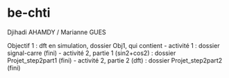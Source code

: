 # be-chti
Djihadi AHAMDY / Marianne GUES

Objectif 1 : dft en simulation, dossier Obj1, qui contient
	- activité 1 : dossier signal-carre (fini)
	- activité 2, partie 1 (sin2+cos2) : dossier Projet_step2part1 (fini)
	- activité 2, partie 2 (dft) : dossier Projet_step2part2 (fini)